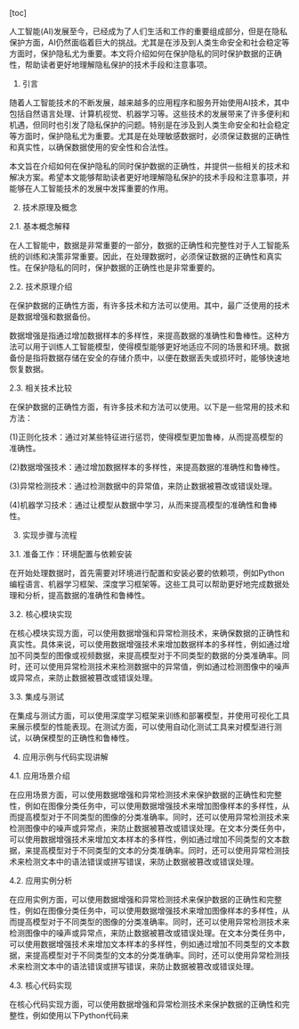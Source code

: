 
[toc]                    
                
                
人工智能(AI)发展至今，已经成为了人们生活和工作的重要组成部分，但是在隐私保护方面，AI仍然面临着巨大的挑战。尤其是在涉及到人类生命安全和社会稳定等方面时，保护隐私尤为重要。本文将介绍如何在保护隐私的同时保护数据的正确性，帮助读者更好地理解隐私保护的技术手段和注意事项。

1. 引言

随着人工智能技术的不断发展，越来越多的应用程序和服务开始使用AI技术，其中包括自然语言处理、计算机视觉、机器学习等。这些技术的发展带来了许多便利和机遇，但同时也引发了隐私保护的问题。特别是在涉及到人类生命安全和社会稳定等方面时，保护隐私尤为重要。尤其是在处理敏感数据时，必须保证数据的正确性和真实性，以确保数据使用的安全性和合法性。

本文旨在介绍如何在保护隐私的同时保护数据的正确性，并提供一些相关的技术和解决方案。希望本文能够帮助读者更好地理解隐私保护的技术手段和注意事项，并能够在人工智能技术的发展中发挥重要的作用。

2. 技术原理及概念

2.1. 基本概念解释

在人工智能中，数据是非常重要的一部分，数据的正确性和完整性对于人工智能系统的训练和决策非常重要。因此，在处理数据时，必须保证数据的正确性和真实性。在保护隐私的同时，保护数据的正确性也是非常重要的。

2.2. 技术原理介绍

在保护数据的正确性方面，有许多技术和方法可以使用。其中，最广泛使用的技术是数据增强和数据备份。

数据增强是指通过增加数据样本的多样性，来提高数据的准确性和鲁棒性。这种方法可以用于训练人工智能模型，使得模型能够更好地适应不同的场景和环境。数据备份是指将数据存储在安全的存储介质中，以便在数据丢失或损坏时，能够快速地恢复数据。

2.3. 相关技术比较

在保护数据的正确性方面，有许多技术和方法可以使用。以下是一些常用的技术和方法：

(1)正则化技术：通过对某些特征进行惩罚，使得模型更加鲁棒，从而提高模型的准确性。

(2)数据增强技术：通过增加数据样本的多样性，来提高数据的准确性和鲁棒性。

(3)异常检测技术：通过检测数据中的异常值，来防止数据被篡改或错误处理。

(4)机器学习技术：通过让模型从数据中学习，从而来提高模型的准确性和鲁棒性。

3. 实现步骤与流程

3.1. 准备工作：环境配置与依赖安装

在开始处理数据时，首先需要对环境进行配置和安装必要的依赖项，例如Python编程语言、机器学习框架、深度学习框架等。这些工具可以帮助更好地完成数据处理和分析，提高数据的准确性和鲁棒性。

3.2. 核心模块实现

在核心模块实现方面，可以使用数据增强和异常检测技术，来确保数据的正确性和真实性。具体来说，可以使用数据增强技术来增加数据样本的多样性，例如通过增加不同类型的图像或视频数据，来提高模型对于不同类型的数据的分类准确率。同时，还可以使用异常检测技术来检测数据中的异常值，例如通过检测图像中的噪声或异常点，来防止数据被篡改或错误处理。

3.3. 集成与测试

在集成与测试方面，可以使用深度学习框架来训练和部署模型，并使用可视化工具来展示模型的性能表现。在测试方面，可以使用自动化测试工具来对模型进行测试，以确保模型的正确性和鲁棒性。

4. 应用示例与代码实现讲解

4.1. 应用场景介绍

在应用场景方面，可以使用数据增强和异常检测技术来保护数据的正确性和完整性，例如在图像分类任务中，可以使用数据增强技术来增加图像样本的多样性，从而提高模型对于不同类型的图像的分类准确率。同时，还可以使用异常检测技术来检测图像中的噪声或异常点，来防止数据被篡改或错误处理。在文本分类任务中，可以使用数据增强技术来增加文本样本的多样性，例如通过增加不同类型的文本数据，来提高模型对于不同类型的文本的分类准确率。同时，还可以使用异常检测技术来检测文本中的语法错误或拼写错误，来防止数据被篡改或错误处理。

4.2. 应用实例分析

在应用实例方面，可以使用数据增强和异常检测技术来保护数据的正确性和完整性，例如在图像分类任务中，可以使用数据增强技术来增加图像样本的多样性，从而提高模型对于不同类型的图像的分类准确率。同时，还可以使用异常检测技术来检测图像中的噪声或异常点，来防止数据被篡改或错误处理。在文本分类任务中，可以使用数据增强技术来增加文本样本的多样性，例如通过增加不同类型的文本数据，来提高模型对于不同类型的文本的分类准确率。同时，还可以使用异常检测技术来检测文本中的语法错误或拼写错误，来防止数据被篡改或错误处理。

4.3. 核心代码实现

在核心代码实现方面，可以使用数据增强和异常检测技术来保护数据的正确性和完整性，例如使用以下Python代码来

